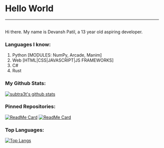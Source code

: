 # Hello World
<hr>
<br>
  Hi there. My name is Devansh Patil, a 13 year old aspiring developer.

### Languages I know:
1. Python [MODULES: NumPy, Arcade, Manim]
2. Web [HTML|CSS|JAVASCRIPT|JS FRAMEWORKS]
3. C#
4. Rust 


### My Github Stats:

[![subtra3t's github stats](https://github-readme-stats.vercel.app/api?username=subtra3t&show_icons=true&icon_color=aaddff&theme=algolia&bg_color=45,000000,1e047d&custom_title=subtra3t's%20GitHub%20Stats&text_color=0099ff)](https://github.com/subtra3t)


### Pinned Repositories:

[![ReadMe Card](https://github-readme-stats.vercel.app/api/pin/?username=subtra3t&repo=python3_server)](https://github.com/subtra3t/python3_server) 
[![ReadMe Card](https://github-readme-stats.vercel.app/api/pin/?username=subtra3t&repo=tenpad)](https://github.com/subtra3t/tenpad)

### Top Languages:

[![Top Langs](https://github-readme-stats.vercel.app/api/top-langs/?username=subtra3t&exclude_repo=Scratch-Archive,github-slideshow)]()
